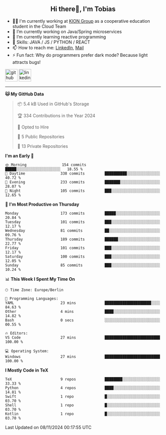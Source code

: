 <h2 align="center">Hi there👋, I'm Tobias</h2>

- 🧑‍💼 I'm currently working at [KION Group](https://www.kiongroup.com/) as a cooperative education student in the Cloud Team
- 🔭 I’m currently working on Java/Spring microservices 
- 🌱 I’m currently learning reactive programming 
- 💪 Skills: JAVA / JS / PYTHON / REACT
- 📫 How to reach me: [LinkedIn](https://www.linkedin.com/in/tgoetz), [Mail](mailto:mail@tobiasgoetz.com) 
- ⚡ Fun fact: Why do programmers prefer dark mode? Because light attracts bugs!

[<img src='https://cdn.jsdelivr.net/npm/simple-icons@3.0.1/icons/github.svg' alt='github' height='40'>](https://github.com/TobiasGoetz)  [<img src='https://cdn.jsdelivr.net/npm/simple-icons@3.0.1/icons/linkedin.svg' alt='linkedin' height='40'>](https://www.linkedin.com/in/tgoetz/)  

---

<!--START_SECTION:waka-->
**🐱 My GitHub Data** 

> 📦 5.4 kB Used in GitHub's Storage 
 > 
> 🏆 334 Contributions in the Year 2024
 > 
> 💼 Opted to Hire
 > 
> 📜 5 Public Repositories 
 > 
> 🔑 13 Private Repositories 
 > 
**I'm an Early 🐤** 

```text
🌞 Morning                154 commits         █████░░░░░░░░░░░░░░░░░░░░   18.55 % 
🌆 Daytime                338 commits         ██████████░░░░░░░░░░░░░░░   40.72 % 
🌃 Evening                233 commits         ███████░░░░░░░░░░░░░░░░░░   28.07 % 
🌙 Night                  105 commits         ███░░░░░░░░░░░░░░░░░░░░░░   12.65 % 
```
📅 **I'm Most Productive on Thursday** 

```text
Monday                   173 commits         █████░░░░░░░░░░░░░░░░░░░░   20.84 % 
Tuesday                  101 commits         ███░░░░░░░░░░░░░░░░░░░░░░   12.17 % 
Wednesday                81 commits          ██░░░░░░░░░░░░░░░░░░░░░░░   09.76 % 
Thursday                 189 commits         ██████░░░░░░░░░░░░░░░░░░░   22.77 % 
Friday                   101 commits         ███░░░░░░░░░░░░░░░░░░░░░░   12.17 % 
Saturday                 100 commits         ███░░░░░░░░░░░░░░░░░░░░░░   12.05 % 
Sunday                   85 commits          ███░░░░░░░░░░░░░░░░░░░░░░   10.24 % 
```


📊 **This Week I Spent My Time On** 

```text
🕑︎ Time Zone: Europe/Berlin

💬 Programming Languages: 
YAML                     23 mins             █████████████████████░░░░   84.63 % 
Other                    4 mins              ████░░░░░░░░░░░░░░░░░░░░░   14.82 % 
Bash                     0 secs              ░░░░░░░░░░░░░░░░░░░░░░░░░   00.55 % 

🔥 Editors: 
VS Code                  27 mins             █████████████████████████   100.00 % 

💻 Operating System: 
Windows                  27 mins             █████████████████████████   100.00 % 
```

**I Mostly Code in TeX** 

```text
TeX                      9 repos             ████████░░░░░░░░░░░░░░░░░   33.33 % 
Python                   4 repos             ████░░░░░░░░░░░░░░░░░░░░░   14.81 % 
Swift                    1 repo              █░░░░░░░░░░░░░░░░░░░░░░░░   03.70 % 
Shell                    1 repo              █░░░░░░░░░░░░░░░░░░░░░░░░   03.70 % 
Kotlin                   1 repo              █░░░░░░░░░░░░░░░░░░░░░░░░   03.70 % 
```




 Last Updated on 08/11/2024 00:17:55 UTC
<!--END_SECTION:waka-->
